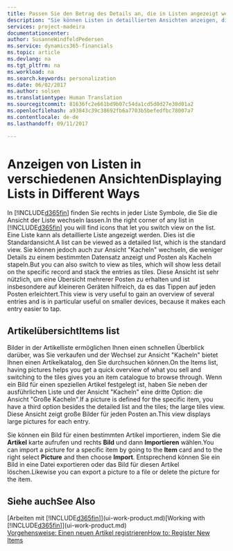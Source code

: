 ```yaml
---
title: Passen Sie den Betrag des Details an, die in Listen angezeigt werden
description: "Sie können Listen in detaillierten Ansichten anzeigen, die mehr Informationen geben, oder als Kacheln anzeigen, die einfach, dargestellt werden."
services: project-madeira
documentationcenter: 
author: SusanneWindfeldPedersen
ms.service: dynamics365-financials
ms.topic: article
ms.devlang: na
ms.tgt_pltfrm: na
ms.workload: na
ms.search.keywords: personalization
ms.date: 06/02/2017
ms.author: solsen
ms.translationtype: Human Translation
ms.sourcegitcommit: 81636fc2e661bd9b07c54da1cd5d0d27e30d01a2
ms.openlocfilehash: a93843c39c38692fb6a7703b5befedfbc78007a7
ms.contentlocale: de-de
ms.lasthandoff: 09/11/2017

---
```

# <a name="displaying-lists-in-different-ways"></a><span data-ttu-id="6d6be-103">Anzeigen von Listen in verschiedenen Ansichten</span><span class="sxs-lookup"><span data-stu-id="6d6be-103">Displaying Lists in Different Ways</span></span>
<span data-ttu-id="6d6be-104">In [!INCLUDE[d365fin](includes/d365fin_md.md)] finden Sie rechts in jeder Liste Symbole, die Sie die Ansicht der Liste wechseln lassen.</span><span class="sxs-lookup"><span data-stu-id="6d6be-104">In the right corner of any list in [!INCLUDE[d365fin](includes/d365fin_md.md)] you will find icons that let you switch view on the list.</span></span> <span data-ttu-id="6d6be-105">Eine Liste kann als detaillierte Liste angezeigt werden. Dies ist die Standardansicht.</span><span class="sxs-lookup"><span data-stu-id="6d6be-105">A list can be viewed as a detailed list, which is the standard view.</span></span> <span data-ttu-id="6d6be-106">Sie können jedoch auch zur Ansicht "Kacheln" wechseln, die weniger Details zu einem bestimmten Datensatz anzeigt und Posten als Kacheln stapeln.</span><span class="sxs-lookup"><span data-stu-id="6d6be-106">But you can also switch to view as tiles, which will show less detail on the specific record and stack the entries as tiles.</span></span> <span data-ttu-id="6d6be-107">Diese Ansicht ist sehr nützlich, um eine Übersicht mehrerer Posten zu erhalten und ist insbesondere auf kleineren Geräten hilfreich, da es das Tippen auf jeden Posten erleichtert.</span><span class="sxs-lookup"><span data-stu-id="6d6be-107">This view is very useful to gain an overview of several entries and is in particular useful on smaller devices, because it makes each entry easier to tap.</span></span>

## <a name="items-list"></a><span data-ttu-id="6d6be-108">Artikelübersicht</span><span class="sxs-lookup"><span data-stu-id="6d6be-108">Items list</span></span>
<span data-ttu-id="6d6be-109">Bilder in der Artikelliste ermöglichen Ihnen einen schnellen Überblick darüber, was Sie verkaufen und der Wechsel zur Ansicht "Kacheln" bietet Ihnen einen Artikelkatalog, den Sie durchsuchen können.</span><span class="sxs-lookup"><span data-stu-id="6d6be-109">On the Items list, having pictures helps you get a quick overview of what you sell and switching to the tiles gives you an item catalogue to browse through.</span></span> <span data-ttu-id="6d6be-110">Wenn ein Bild für einen speziellen Artikel festgelegt ist, haben Sie neben der ausführlichen Liste und der Ansicht "Kacheln" eine dritte Option: die Ansicht "Große Kacheln".</span><span class="sxs-lookup"><span data-stu-id="6d6be-110">If a picture is defined for the specific item, you have a third option besides the detailed list and the tiles; the large tiles view.</span></span> <span data-ttu-id="6d6be-111">Diese Ansicht zeigt große Bilder für jeden Posten an.</span><span class="sxs-lookup"><span data-stu-id="6d6be-111">This view displays large pictures for each entry.</span></span>

<span data-ttu-id="6d6be-112">Sie können ein Bild für einen bestimmten Artikel importieren, indem Sie die **Artikel** karte aufrufen und rechts **Bild** und dann **Importieren** wählen.</span><span class="sxs-lookup"><span data-stu-id="6d6be-112">You can import a picture for a specific item by going to the **Item** card and to the right select **Picture** and then choose **Import**.</span></span> <span data-ttu-id="6d6be-113">Entsprechend können Sie ein Bild in eine Datei exportieren oder das Bild für diesen Artikel löschen.</span><span class="sxs-lookup"><span data-stu-id="6d6be-113">Likewise you can export a picture to a file or delete the picture for the item.</span></span>  

## <a name="see-also"></a><span data-ttu-id="6d6be-114">Siehe auch</span><span class="sxs-lookup"><span data-stu-id="6d6be-114">See Also</span></span>
<span data-ttu-id="6d6be-115">[Arbeiten mit [!INCLUDE[d365fin](includes/d365fin_md.md)]](ui-work-product.md)</span><span class="sxs-lookup"><span data-stu-id="6d6be-115">[Working with [!INCLUDE[d365fin](includes/d365fin_md.md)]](ui-work-product.md)</span></span>  
[<span data-ttu-id="6d6be-116">Vorgehensweise: Einen neuen Artikel registrieren</span><span class="sxs-lookup"><span data-stu-id="6d6be-116">How to: Register New Items</span></span>](inventory-how-register-new-items.md)  

